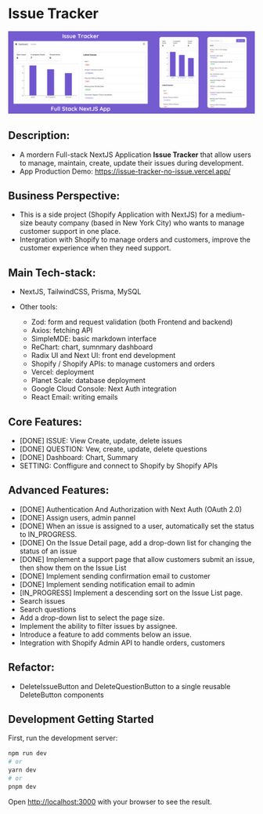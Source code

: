 # Issue Tracker

![Issue Tracker](public/issue-tracker-demo.png)

## Description:

- A mordern Full-stack NextJS Application **Issue Tracker** that allow users to manage, maintain, create, update their issues during development.
- App Production Demo: https://issue-tracker-no-issue.vercel.app/

## Business Perspective:

- This is a side project (Shopify Application with NextJS) for a medium-size beauty company (based in New York City) who wants to manage customer support in one place.
- Intergration with Shopify to manage orders and customers, improve the customer experience when they need support.

## Main Tech-stack:

- NextJS, TailwindCSS, Prisma, MySQL

- Other tools:
  - Zod: form and request validation (both Frontend and backend)
  - Axios: fetching API
  - SimpleMDE: basic markdown interface
  - ReChart: chart, sumnmary dashboard
  - Radix UI and Next UI: front end development
  - Shopify / Shopify APIs: to manage customers and orders
  - Vercel: deployment
  - Planet Scale: database deployment
  - Google Cloud Console: Next Auth integration
  - React Email: writing emails

## Core Features:

- [DONE] ISSUE: View Create, update, delete issues
- [DONE] QUESTION: Vew, create, update, delete questions
- [DONE] Dashboard: Chart, Summary
- SETTING: Conffigure and connect to Shopify by Shopify APIs

## Advanced Features:

- [DONE] Authentication And Authorization with Next Auth (OAuth 2.0)
- [DONE] Assign users, admin pannel
- [DONE] When an issue is assigned to a user, automatically set the status to IN_PROGRESS.
- [DONE] On the Issue Detail page, add a drop-down list for changing the status of an issue
- [DONE] Implement a support page that allow customers submit an issue, then show them on the Issue List
- [DONE] Implement sending confirmation email to customer
- [DONE] Implement sending notification email to admin
- [IN_PROGRESS] Implement a descending sort on the Issue List page.
- Search issues
- Search questions
- Add a drop-down list to select the page size.
- Implement the ability to filter issues by assignee.
- Introduce a feature to add comments below an issue.
- Integration with Shopify Admin API to handle orders, customers

## Refactor:

- DeleteIssueButton and DeleteQuestionButton to a single reusable DeleteButton components

## Development Getting Started

First, run the development server:

```bash
npm run dev
# or
yarn dev
# or
pnpm dev
```

Open [http://localhost:3000](http://localhost:3000) with your browser to see the result.
